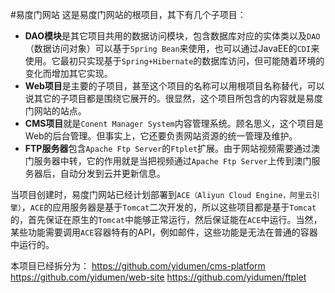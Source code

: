 #易度门网站
这是易度门网站的根项目，其下有几个子项目：
 - **DAO模块**是其它项目共用的数据访问模块，包含数据库对应的实体类以及`DAO`（数据访问对象）可以基于`Spring Bean`来使用，也可以通过JavaEE的`CDI`来使用。它最初只实现基于`Spring+Hibernate`的数据库访问，但可能随着环境的变化而增加其它实现。
 - **Web项目**是主要的子项目，甚至这个项目的名称可以用根项目名称替代，可以说其它的子项目都是围绕它展开的。很显然，这个项目所包含的内容就是易度门网站的站点。
 - **CMS项目**就是`Conent Manager System`内容管理系统。顾名思义，这个项目是Web的后台管理。但事实上，它还要负责网站资源的统一管理及维护。
 - **FTP服务器**包含`Apache Ftp Server`的`Ftplet`扩展。由于网站视频需要通过澳门服务器中转，它的作用就是当把视频通过`Apache Ftp Server`上传到澳门服务器后，自动分发到云并更新信息。

当项目创建时，易度门网站已经计划部署到`ACE（Aliyun Cloud Engine，阿里云引擎）`，`ACE`的应用服务器是基于`Tomcat`二次开发的，所以这些项目都是基于`Tomcat`的，首先保证在原生的`Tomcat`中能够正常运行，然后保证能在`ACE`中运行。当然，某些功能需要调用`ACE`容器特有的API，例如邮件，这些功能是无法在普通的容器中运行的。

本项目已经拆分为：
https://github.com/yidumen/cms-platform
https://github.com/yidumen/web-site
https://github.com/yidumen/ftplet

